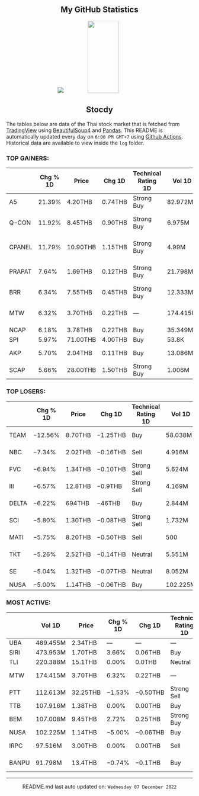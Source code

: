 <div align="center">

## My GitHub Statistics
<img src="https://github-readme-streak-stats.herokuapp.com/?user=nopnopwei&theme=black-ice&hide_border=true&stroke=0000&background=0D1117&ring=FFE573&fire=FF8623&currStreakLabel=FF8623" />
<img width="41%" height="195px" src="https://github-readme-stats.vercel.app/api/top-langs/?username=nopnopwei&layout=compact&hide_border=true&title_color=FEE473&text_color=FFFFFF&bg_color=0d1117" />
    
## Stocdy
<div align="left">

The tables below are data of the Thai stock market that is fetched from [TradingView](https://www.tradingview.com/markets/stocks-thailand/market-movers-all-stocks/) using [BeautifulSoup4](https://www.crummy.com/software/BeautifulSoup/bs4/doc/) and [Pandas](https://pandas.pydata.org). This README is automatically updated every day on `6:00 PM GMT+7` using [Github Actions](https://www.tradingview.com/markets/stocks-thailand/market-movers-all-stocks/). Historical data are available to view inside the `log` folder.
### TOP GAINERS:
|        | Chg % 1D   | Price    | Chg 1D   | Technical Rating 1D   | Vol 1D   | Volume * Price 1D   | Market cap   | P/E(TTM)   | EPS(TTM)   | Sector                | Sector Chg % 1D   |
|--------|------------|----------|----------|-----------------------|----------|---------------------|--------------|------------|------------|-----------------------|-------------------|
| A5     | 21.39%     | 4.20THB  | 0.74THB  | Strong Buy            | 82.972M  | 348.481M            | 4.184BTHB    | 43.58      | 0.08THB    | Finance               | −0.02%            |
| Q-CON  | 11.92%     | 8.45THB  | 0.90THB  | Strong Buy            | 6.975M   | 58.94M              | 3.02BTHB     | 13.88      | 0.54THB    | Non-Energy Minerals   | +0.10%            |
| CPANEL | 11.79%     | 10.90THB | 1.15THB  | Strong Buy            | 4.99M    | 54.387M             | 1.56BTHB     | 26.19      | 0.38THB    | Non-Energy Minerals   | +0.10%            |
| PRAPAT | 7.64%      | 1.69THB  | 0.12THB  | Strong Buy            | 21.798M  | 36.838M             | 587.18MTHB   | 85.33      | 0.02THB    | Consumer Non-Durables | −0.20%            |
| BRR    | 6.34%      | 7.55THB  | 0.45THB  | Strong Buy            | 12.333M  | 93.114M             | 5.766BTHB    | 6.13       | 1.16THB    | Process Industries    | −0.10%            |
| MTW    | 6.32%      | 3.70THB  | 0.22THB  | —                     | 174.415M | 645.337M            | 1.173BTHB    | —          | —          | Consumer Non-Durables | −0.20%            |
| NCAP   | 6.18%      | 3.78THB  | 0.22THB  | Buy                   | 35.349M  | 133.621M            | 4.806BTHB    | 21.85      | 0.16THB    | Finance               | −0.02%            |
| SPI    | 5.97%      | 71.00THB | 4.00THB  | Buy                   | 53.8K    | 3.82M               | 38.317BTHB   | 12.66      | 5.29THB    | Finance               | −0.02%            |
| AKP    | 5.70%      | 2.04THB  | 0.11THB  | Buy                   | 13.086M  | 26.696M             | 779.72MTHB   | 21.98      | 0.09THB    | Industrial Services   | +0.43%            |
| SCAP   | 5.66%      | 28.00THB | 1.50THB  | Strong Buy            | 1.006M   | 28.181M             | 14.608BTHB   | 34.49      | 0.77THB    | Finance               | −0.02%            |
### TOP LOSERS:
|       | Chg % 1D   | Price   | Chg 1D   | Technical Rating 1D   | Vol 1D   | Volume * Price 1D   | Market cap   | P/E(TTM)   | EPS(TTM)   | Sector                 | Sector Chg % 1D   |
|-------|------------|---------|----------|-----------------------|----------|---------------------|--------------|------------|------------|------------------------|-------------------|
| TEAM  | −12.56%    | 8.70THB | −1.25THB | Buy                   | 58.038M  | 504.927M            | 6.339BTHB    | 26.13      | 0.38THB    | Electronic Technology  | −3.16%            |
| NBC   | −7.34%     | 2.02THB | −0.16THB | Sell                  | 4.916M   | 9.93M               | 2.451BTHB    | —          | −0.13THB   | Consumer Services      | −0.27%            |
| FVC   | −6.94%     | 1.34THB | −0.10THB | Strong Sell           | 5.624M   | 7.536M              | 813.805MTHB  | 19.35      | 0.07THB    | Producer Manufacturing | −0.61%            |
| III   | −6.57%     | 12.8THB | −0.9THB  | Strong Sell           | 4.169M   | 53.366M             | 8.779BTHB    | 19.56      | 0.79THB    | Transportation         | +0.39%            |
| DELTA | −6.22%     | 694THB  | −46THB   | Buy                   | 2.844M   | 1.974B              | 923.062BTHB  | 69.67      | 10.62THB   | Electronic Technology  | −3.16%            |
| SCI   | −5.80%     | 1.30THB | −0.08THB | Strong Sell           | 1.732M   | 2.251M              | 1.035BTHB    | —          | −0.21THB   | Producer Manufacturing | −0.61%            |
| MATI  | −5.75%     | 8.20THB | −0.50THB | Sell                  | 500      | 4.1K                | 1.613BTHB    | 21.18      | 0.41THB    | Consumer Services      | −0.27%            |
| TKT   | −5.26%     | 2.52THB | −0.14THB | Neutral               | 5.551M   | 13.988M             | 632.495MTHB  | 19.76      | 0.14THB    | Producer Manufacturing | −0.61%            |
| SE    | −5.04%     | 1.32THB | −0.07THB | Neutral               | 8.052M   | 10.629M             | 910.712MTHB  | 13.72      | 0.10THB    | Producer Manufacturing | −0.61%            |
| NUSA  | −5.00%     | 1.14THB | −0.06THB | Buy                   | 102.225M | 116.537M            | 13.97BTHB    | —          | −0.06THB   | Finance                | −0.02%            |
### MOST ACTIVE:
|       | Vol 1D   | Price    | Chg % 1D   | Chg 1D   | Technical Rating 1D   | Volume * Price 1D   | Market cap   | P/E(TTM)   | EPS(TTM)   | Sector                | Sector Chg % 1D   |
|-------|----------|----------|------------|----------|-----------------------|---------------------|--------------|------------|------------|-----------------------|-------------------|
| UBA   | 489.455M | 2.34THB  | —          | —        | —                     | 1.145B              | —            | —          | —          | —                     | -                 |
| SIRI  | 473.953M | 1.70THB  | 3.66%      | 0.06THB  | Buy                   | 805.719M            | 24.413BTHB   | 9.86       | 0.17THB    | Finance               | −0.02%            |
| TLI   | 220.388M | 15.1THB  | 0.00%      | 0.0THB   | Neutral               | 3.328B              | 172.895BTHB  | 19.88      | 0.76THB    | Finance               | −0.02%            |
| MTW   | 174.415M | 3.70THB  | 6.32%      | 0.22THB  | —                     | 645.337M            | 1.173BTHB    | —          | —          | Consumer Non-Durables | −0.20%            |
| PTT   | 112.613M | 32.25THB | −1.53%     | −0.50THB | Strong Sell           | 3.632B              | 935.438BTHB  | 9.26       | 3.54THB    | Energy Minerals       | −1.04%            |
| TTB   | 107.916M | 1.38THB  | 0.00%      | 0.00THB  | Buy                   | 148.925M            | 133.34BTHB   | 10.21      | 0.14THB    | Finance               | −0.02%            |
| BEM   | 107.008M | 9.45THB  | 2.72%      | 0.25THB  | Strong Buy            | 1.011B              | 140.622BTHB  | 63.10      | 0.15THB    | Transportation        | +0.39%            |
| NUSA  | 102.225M | 1.14THB  | −5.00%     | −0.06THB | Buy                   | 116.537M            | 13.97BTHB    | —          | −0.06THB   | Finance               | −0.02%            |
| IRPC  | 97.516M  | 3.00THB  | 0.00%      | 0.00THB  | Sell                  | 292.549M            | 61.232BTHB   | 12.30      | 0.24THB    | Energy Minerals       | −1.04%            |
| BANPU | 91.798M  | 13.4THB  | −0.74%     | −0.1THB  | Buy                   | 1.23B               | 91.342BTHB   | 2.56       | 6.54THB    | Energy Minerals       | −1.04%            |
<hr>
<div align="center">

README.md last auto updated on: `Wednesday 07 December 2022`
<br>
</div>
    